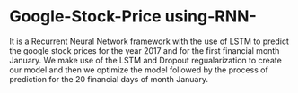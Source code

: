 # Google-Stock-Price using-RNN-
It is a Recurrent Neural Network framework with the use of LSTM to predict the google stock prices for the year 2017 and for the first financial month January. We make use of the LSTM and Dropout regualarization to create our model and then we optimize the model followed by the process of prediction for the 20 financial days of month January.
